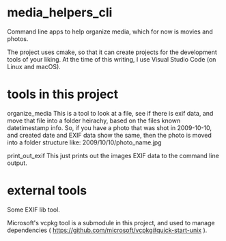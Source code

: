 # media_helpers_cli
Command line apps to help organize media, which for now is movies and photos.

The project uses cmake, so that it can create projects for the development tools of your liking.
At the time of this writing, I use Visual Studio Code (on Linux and macOS).

# tools in this project

organize_media
This is a tool to look at a file, see if there is exif data, and move that file into a folder heirachy, based on the files known datetimestamp info.
So, if you have a photo that was shot in 2009-10-10, and created date and EXIF data show the same, then the photo is moved into a folder structure like:
	2009/10/10/photo_name.jpg


print_out_exif
This just prints out the images EXIF data to the command line output.


# external tools

Some EXIF lib tool.

Microsoft's vcpkg tool is a submodule in this project, and used to manage dependencies ( https://github.com/microsoft/vcpkg#quick-start-unix ).
